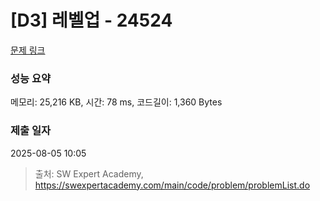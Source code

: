 # [D3] 레벨업 - 24524 

[문제 링크](https://swexpertacademy.com/main/code/problem/problemDetail.do?contestProbId=AZelvp3qmdDHBISV) 

### 성능 요약

메모리: 25,216 KB, 시간: 78 ms, 코드길이: 1,360 Bytes

### 제출 일자

2025-08-05 10:05



> 출처: SW Expert Academy, https://swexpertacademy.com/main/code/problem/problemList.do